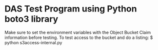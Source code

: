 # DAS Test Program using Python boto3 library
Make sure to set the environment variables with the Object Bucket Claim information before testing. To test access to the bucket and do a listing:
  $ python s3access-internal.py
